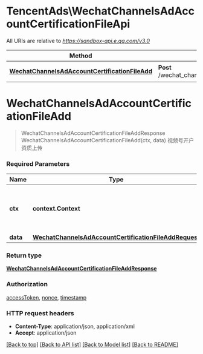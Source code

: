 # TencentAds\WechatChannelsAdAccountCertificationFileApi

All URIs are relative to *https://sandbox-api.e.qq.com/v3.0*

Method | HTTP request | Description
------------- | ------------- | -------------
[**WechatChannelsAdAccountCertificationFileAdd**](WechatChannelsAdAccountCertificationFileApi.md#WechatChannelsAdAccountCertificationFileAdd) | **Post** /wechat_channels_ad_account_certification_file/add | 视频号开户资质上传


# **WechatChannelsAdAccountCertificationFileAdd**
> WechatChannelsAdAccountCertificationFileAddResponse WechatChannelsAdAccountCertificationFileAdd(ctx, data)
视频号开户资质上传

### Required Parameters

Name | Type | Description  | Notes
------------- | ------------- | ------------- | -------------
 **ctx** | **context.Context** | context for authentication, logging, cancellation, deadlines, tracing, etc.
  **data** | [**WechatChannelsAdAccountCertificationFileAddRequest**](WechatChannelsAdAccountCertificationFileAddRequest.md)|  | 

### Return type

[**WechatChannelsAdAccountCertificationFileAddResponse**](WechatChannelsAdAccountCertificationFileAddResponse.md)

### Authorization

[accessToken](../README.md#accessToken), [nonce](../README.md#nonce), [timestamp](../README.md#timestamp)

### HTTP request headers

 - **Content-Type**: application/json, application/xml
 - **Accept**: application/json

[[Back to top]](#) [[Back to API list]](../README.md#documentation-for-api-endpoints) [[Back to Model list]](../README.md#documentation-for-models) [[Back to README]](../README.md)


